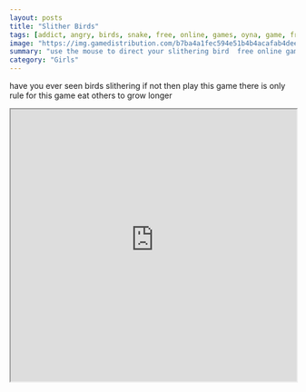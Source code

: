```yaml
---
layout: posts
title: "Slither Birds"
tags: [addict, angry, birds, snake, free, online, games, oyna, game, free, games, play, play, games]
image: "https://img.gamedistribution.com/b7ba4a1fec594e51b4b4acafab4dee7f.jpg"
summary: "use the mouse to direct your slithering bird  free online games oyna game free games play play games"
category: "Girls"
---
```


have you ever seen birds slithering if not then play this game there is only rule for this game eat others to grow longer

<iframe width="100%" height="480px;" src="https://html5.gamedistribution.com/b7ba4a1fec594e51b4b4acafab4dee7f/"></iframe>